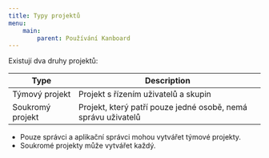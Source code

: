 ```yaml
---
title: Typy projektů
menu:
    main:
        parent: Používání Kanboard
---
```


Existují dva druhy projektů:

| Type              | Description                                                           |
|-------------------|-----------------------------------------------------------------------|
| Týmový projekt    | Projekt s řízením uživatelů a skupin                                  |
| Soukromý projekt  | Projekt, který patří pouze jedné osobě, nemá správu uživatelů 		|

- Pouze správci a aplikační správci mohou vytvářet týmové projekty.
- Soukromé projekty může vytvářet každý.
